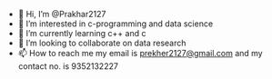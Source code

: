- 👋 Hi, I’m @Prakhar2127
- 👀 I’m interested in c-programming and data science
- 🌱 I’m currently learning c++ and c
- 💞️ I’m looking to collaborate on data research
- 📫 How to reach me my email is prekher2127@gmail.com and my contact no. is 9352132227

<!---
Prakhar2127/Prakhar2127 is a ✨ special ✨ repository because its `README.md` (this file) appears on your GitHub profile.
You can click the Preview link to take a look at your changes.
--->
